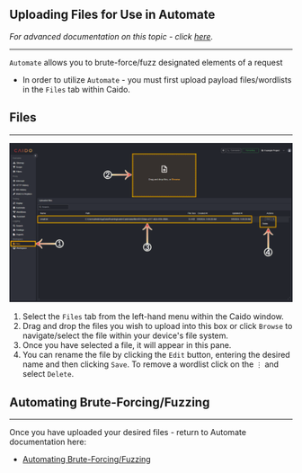 ## Uploading Files for Use in Automate

_For advanced documentation on this topic - click [here](../../features/workspace/files.md)._

---

`Automate` allows you to brute-force/fuzz designated elements of a request

- In order to utilize `Automate` - you must first upload payload files/wordlists in the `Files` tab within Caido.

## Files

---

<img alt="Files tab." src="../../_images/upload_wordlist_tab.png" center/>

1. Select the `Files` tab from the left-hand menu within the Caido window.
2. Drag and drop the files you wish to upload into this box or click `Browse` to navigate/select the file within your device's file system.
3. Once you have selected a file, it will appear in this pane.
4. You can rename the file by clicking the `Edit` button, entering the desired name and then clicking `Save`. To remove a wordlist click on the `⋮` and select `Delete`.

## Automating Brute-Forcing/Fuzzing

---

Once you have uploaded your desired files - return to Automate documentation here:

- [Automating Brute-Forcing/Fuzzing](../first_steps_with_caido/automate.md)
